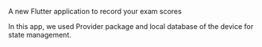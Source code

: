 A new Flutter application to record your exam scores


In this app, we used Provider package and local database of the device for state management.

